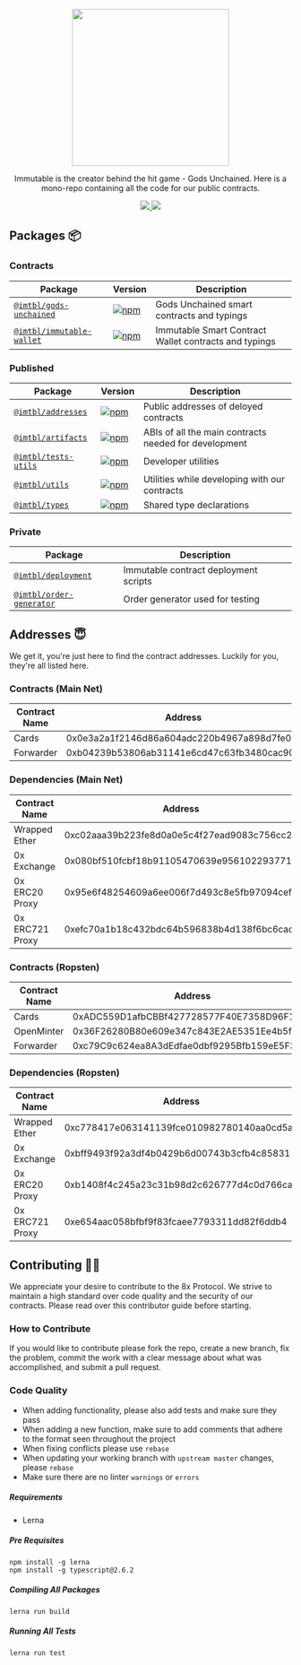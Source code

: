 <p align="center"><img src="https://cdn.dribbble.com/users/1299339/screenshots/7133657/media/837237d447d36581ebd59ec36d30daea.gif" width="280"/></p>

<p align="center">Immutable is the creator behind the hit game - Gods Unchained. Here is a mono-repo containing all the code for our public contracts.</p>

<p align="center">
  <a href="https://solidity.readthedocs.io/en/develop/index.html">
    <img src="https://img.shields.io/badge/SOLIDITY-0.5.11-orange.svg" />
  </a>
  <a href="https://opensource.org/licenses/Apache-2.0">
    <img src="https://img.shields.io/badge/LICENSE-APACHE2.0-3DA639.svg" />
  </a>
</p>

## Packages :package:

### Contracts

|                            Package                             |                                                                Version                                                                |                           Description                           |
| -------------------------------------------------------------- | ------------------------------------------------------------------------------------------------------------------------------------- | --------------------------------------------------------------- |
| [`@imtbl/gods-unchained`](/contracts/gods-unchained)                                     | [![npm](https://img.shields.io/npm/v/@imtbl/gods-unchained.svg)](https://www.npmjs.com/package/@imtbl/gods-unchained)                                                 | Gods Unchained smart contracts and typings       |
| [`@imtbl/immutable-wallet`](/contracts/immutable-wallet)                                   | [![npm](https://img.shields.io/npm/v/@imtbl/immutable-wallet.svg)](https://www.npmjs.com/package/@imtbl/immutable-wallet)                                               | Immutable Smart Contract Wallet contracts and typings                    |

### Published

|                            Package                             |                                                                Version                                                                |                           Description                           |
| -------------------------------------------------------------- | ------------------------------------------------------------------------------------------------------------------------------------- | --------------------------------------------------------------- |
| [`@imtbl/addresses`](/packages/addresses)                                     | [![npm](https://img.shields.io/npm/v/@imtbl/addresses.svg)](https://www.npmjs.com/package/@imtbl/addresses)                                                 | Public addresses of deloyed contracts       |
| [`@imtbl/artifacts`](/packages/artifacts)                                   | [![npm](https://img.shields.io/npm/v/@imtbl/artifacts.svg)](https://www.npmjs.com/package/@imtbl/artifacts)                                               | ABIs of all the main contracts needed for development                    |
| [`@imtbl/tests-utils`](/packages/test-utils)                 | [![npm](https://img.shields.io/npm/v/@imtbl/test-utils.svg)](https://www.npmjs.com/package/@imtbl/test-utils)                 | Developer utilities                                             |
| [`@imtbl/utils`](/packages/utils)                 | [![npm](https://img.shields.io/npm/v/@imtbl/utils.svg)](https://www.npmjs.com/package/@imtbl/test-utils)                 | Utilities while developing with our contracts                                             |
| [`@imtbl/types`](/packages/types)                         | [![npm](https://img.shields.io/npm/v/@imtbl/types.svg)](https://www.npmjs.com/package/@imtbl/types)                         | Shared type declarations                                        |

### Private

|                       Package                        |              Description              |
| ---------------------------------------------------- | ------------------------------------- |
| [`@imtbl/deployment`](/packages/deployment)       | Immutable contract deployment scripts   |
| [`@imtbl/order-generator`](/packages/order-generator)                 | Order generator used for testing |


## Addresses :innocent:

We get it, you're just here to find the contract addresses. Luckily for you, they're all listed here.

### Contracts (Main Net)

| Contract Name | Address |
| ------------- | ------- |
| Cards | 0x0e3a2a1f2146d86a604adc220b4967a898d7fe07 |
| Forwarder | 0xb04239b53806ab31141e6cd47c63fb3480cac908 |

### Dependencies  (Main Net)

| Contract Name | Address |
| ------------- | ------- |
| Wrapped Ether | 0xc02aaa39b223fe8d0a0e5c4f27ead9083c756cc2 |
| 0x Exchange | 0x080bf510fcbf18b91105470639e9561022937712 |
| 0x ERC20 Proxy | 0x95e6f48254609a6ee006f7d493c8e5fb97094cef |
| 0x ERC721 Proxy | 0xefc70a1b18c432bdc64b596838b4d138f6bc6cad |

### Contracts (Ropsten)

| Contract Name | Address |
| ------------- | ------- |
| Cards | 0xADC559D1afbCBBf427728577F40E7358D96F1209 |
| OpenMinter | 0x36F26280B80e609e347c843E2AE5351Ee4b5f7eD |
| Forwarder | 0xc79C9c624ea8A3dEdfae0dbf9295Bfb159eE5F3b |

### Dependencies (Ropsten)

| Contract Name | Address |
| ------------- | ------- |
| Wrapped Ether | 0xc778417e063141139fce010982780140aa0cd5ab |
| 0x Exchange | 0xbff9493f92a3df4b0429b6d00743b3cfb4c85831 |
| 0x ERC20 Proxy | 0xb1408f4c245a23c31b98d2c626777d4c0d766caa |
| 0x ERC721 Proxy | 0xe654aac058bfbf9f83fcaee7793311dd82f6ddb4 |


## Contributing :raising_hand_woman:
We appreciate your desire to contribute to the 8x Protocol. We strive to maintain
a high standard over code quality and the security of our contracts. Please read over
this contributor guide before starting.

### How to Contribute
If you would like to contribute please fork the repo, create a new branch, fix the problem, commit the work with a clear message about what was accomplished, and submit a pull request.

### Code Quality
- When adding functionality, please also add tests and make sure they pass
- When adding a new function, make sure to add comments that adhere to the format seen throughout the project
- When fixing conflicts please use `rebase`
- When updating your working branch with `upstream master` changes, please `rebase`
- Make sure there are no linter `warnings` or `errors`

##### Requirements
- Lerna

##### Pre Requisites
```
npm install -g lerna
npm install -g typescript@2.6.2
```

##### Compiling All Packages
```
lerna run build
```

##### Running All Tests
```
lerna run test
```